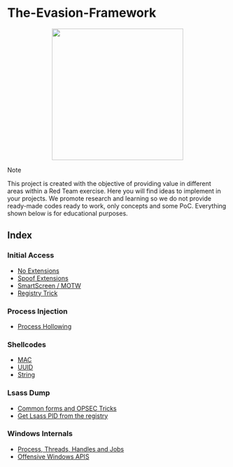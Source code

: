 # The-Evasion-Framework

<p align="center">
  
<img src="logo.jpeg" width="300px"/>
  
</p>

> [!NOTE]
> This project is created with the objective of providing value in different areas within a Red Team exercise. Here you will find ideas to implement in your projects. We promote research and learning so we do not provide ready-made codes ready to work, only concepts and some PoC. Everything shown below is for educational purposes. 

## Index

### Initial Access
- <a href="NoExtensions.md">No Extensions</a> 
- <a href="SpoofExt.md">Spoof Extensions</a>
- <a href="MOTW.md">SmartScreen / MOTW</a>
- <a href="RegTrick.md">Registry Trick</a>
<!-- - <a href="Phishing.md">Phishing OPSEC</a> -->
<!-- - <a href="EvilNginx.md">EvilNginx OPSEC</a> -->
  
### Process Injection
- <a href="pHollowing.md">Process Hollowing</a> 
<!-- - <a href="pHypnosis.md">Process Hypnosis</a> -->


### Shellcodes
- <a href="MAC.md">MAC</a> 
- <a href="UUID.md">UUID</a> 
- <a href="String.md">String</a>

### Lsass Dump
- <a href="LsassCommon.md">Common forms and OPSEC Tricks</a>
- <a href="GetLsass1.md">Get Lsass PID from the registry</a>
<!-- - <a href="GetLsass2.md">Get Lsass PID Using doing Brute Forcing</a> -->
<!-- - <a href="GetLsass3.md">Get Lsass PID from the Event Viewer</a> -->

<!-- ### Anti Sandbox -->

<!-- ### Anti Debugging -->


<!-- ### Find Windows Defender Exclusions -->

### Windows Internals
- <a href="Process&Threads.md">Process, Threads, Handles and Jobs</a>
- <a href="WINAPI.md">Offensive Windows APIS</a>
<!-- - <a href="KernelCallbacks.md">Kernel Callbacks Functions</a> -->
